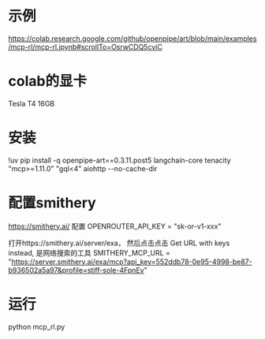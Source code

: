 # 示例
https://colab.research.google.com/github/openpipe/art/blob/main/examples/mcp-rl/mcp-rl.ipynb#scrollTo=OsrwCDQ5cviC

# colab的显卡
Tesla T4 16GB

# 安装
!uv pip install -q openpipe-art==0.3.11.post5 langchain-core tenacity "mcp>=1.11.0" "gql<4" aiohttp --no-cache-dir

# 配置smithery
https://smithery.ai/
配置
OPENROUTER_API_KEY = "sk-or-v1-xxx" 

打开https://smithery.ai/server/exa， 然后点击点击 Get URL with keys instead, 是网络搜索的工具
SMITHERY_MCP_URL = "https://server.smithery.ai/exa/mcp?api_key=552ddb78-0e95-4998-be87-b936502a5a97&profile=stiff-sole-4FpnEv"

# 运行
python mcp_rl.py